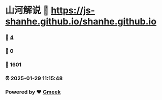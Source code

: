# 山河解说 :link: https://js-shanhe.github.io/shanhe.github.io 
### :page_facing_up: [4](https://js-shanhe.github.io/shanhe.github.io/tag.html) 
### :speech_balloon: 0 
### :hibiscus: 1601 
### :alarm_clock: 2025-01-29 11:15:48 
### Powered by :heart: [Gmeek](https://github.com/Meekdai/Gmeek)
